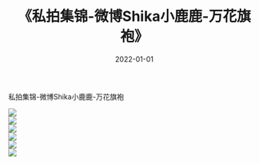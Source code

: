 ﻿---
layout: post
title:  《私拍集锦-微博Shika小鹿鹿-万花旗袍》
date:   2022-01-01
img: http://img.660000.xyz/Sharelink/网络美图/2022/私拍集锦-微博Shika小鹿鹿-万花旗袍/000.jpg
categories: [美女, 清纯, 唯美]
---

私拍集锦-微博Shika小鹿鹿-万花旗袍

  ![](http://img.660000.xyz/Sharelink/网络美图/2022/私拍集锦-微博Shika小鹿鹿-万花旗袍/001.jpg) <br> ![](http://img.660000.xyz/Sharelink/网络美图/2022/私拍集锦-微博Shika小鹿鹿-万花旗袍/002.jpg) <br> ![](http://img.660000.xyz/Sharelink/网络美图/2022/私拍集锦-微博Shika小鹿鹿-万花旗袍/003.jpg) <br> ![](http://img.660000.xyz/Sharelink/网络美图/2022/私拍集锦-微博Shika小鹿鹿-万花旗袍/004.jpg) <br> ![](http://img.660000.xyz/Sharelink/网络美图/2022/私拍集锦-微博Shika小鹿鹿-万花旗袍/005.jpg) <br> ![](http://img.660000.xyz/Sharelink/网络美图/2022/私拍集锦-微博Shika小鹿鹿-万花旗袍/006.jpg) <br>